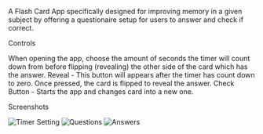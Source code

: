 A Flash Card App specifically designed for improving memory in a given subject by offering a questionaire setup for users to answer and check if correct.

Controls

When opening the app, choose the amount of seconds the timer will count down from before flipping (revealing) the other side of the card which has the answer.
Reveal - This button will appears after the timer has count down to zero. Once pressed, the card is flipped to reveal the answer.
Check Button - Starts the app and changes card into a new one.

Screenshots

![Timer Setting](https://github.com/AIweave/flashy.github.io/assets/121763338/811a124b-fbdf-48f7-9bb9-c96b2398a757)
![Questions](https://github.com/AIweave/flashy.github.io/assets/121763338/6c0174df-0e53-462d-a420-35788a54b582)
![Answers](https://github.com/AIweave/flashy.github.io/assets/121763338/23fea8db-31fb-4dc0-99e5-52294596048a)
